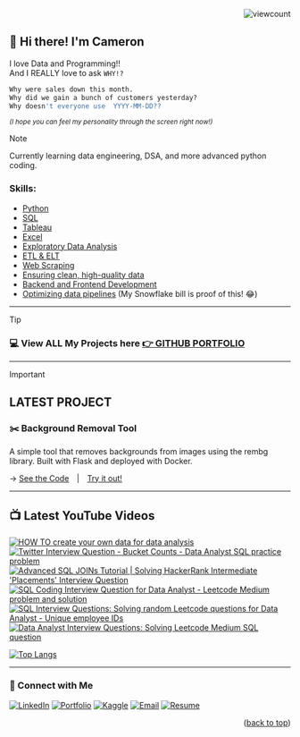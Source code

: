 <a name="readme-top"></a>
<p align="right">
  <img src="https://komarev.com/ghpvc/?username=CameronCSS&style=flat" alt="viewcount">
</p>


## 👋 Hi there! I'm Cameron

I love Data and Programming!! <br>
And I REALLY love to ask ```WHY!?``` 

```python 
Why were sales down this month. 
Why did we gain a bunch of customers yesterday?
Why doesn't everyone use  YYYY-MM-DD??
```
<sup>*(I hope you can feel my personality through the screen right now!)*</sup>

> [!NOTE] 
> Currently learning data engineering, DSA, and more advanced python coding. 

### Skills:
- [Python](https://cameroncss.github.io/PersonalProjects/#Python)
- [SQL](https://www.youtube.com/@CamDoesData)
- [Tableau](https://public.tableau.com/views/RWFDEmployeeDemographics/DemographicsDashboard?:language=en-US&:display_count=n&:origin=viz_share_link)
- [Excel](https://cameroncss.github.io/PersonalProjects/#Excel)
- [Exploratory Data Analysis](https://github.com/CameronCSS/Data-Analysis/tree/main/Exploratory%20data%20analysis/README.md)
- [ETL & ELT](https://github.com/CameronCSS/Azure_Map_API/blob/master/README.md)
- [Web Scraping](https://github.com/CameronCSS/Programming-Languages/blob/main/Data%20Notebooks/Python%20Job%20scraping.ipynb)
- [Ensuring clean, high-quality data](https://github.com/CameronCSS/Survey_Monkey_Data)
- [Backend and Frontend Development](https://github.com/CameronCSS/test-projects)
- [Optimizing data pipelines](https://github.com/CameronCSS/Programming-Languages/blob/main/Data%20Notebooks/Price%20Comparison.ipynb) (My Snowflake bill is proof of this! 😂)


<hr>

> [!TIP]
> ### :computer: View ALL My Projects here [👉 GITHUB PORTFOLIO](https://cameroncss.github.io/PersonalProjects/)

----

> [!IMPORTANT]
> ## **LATEST PROJECT**
> ### ✂️ Background Removal Tool
> A simple tool that removes backgrounds from images using the rembg library. Built with Flask and deployed with Docker.
> 
> -> <span>
      <a href="https://github.com/CameronCSS/background-removal-tool" target="_blank">See the Code</a>
      <span style="margin: 0 10px;">|</span>
      <a href="https://bg.camdoesdata.com/" target="_blank">Try it out!</a>
    </span>


<hr>


## 📺 **Latest YouTube Videos**

<!-- BEGIN YOUTUBE-CARDS -->
[![HOW TO create your own data for data analysis](https://ytcards.demolab.com/?id=kjffmtKYxwY&title=HOW+TO+create+your+own+data+for+data+analysis&lang=en&timestamp=1732170948&background_color=%230d1117&title_color=%23ffffff&stats_color=%23dedede&max_title_lines=1&width=250&border_radius=5 "HOW TO create your own data for data analysis")](https://www.youtube.com/watch?v=kjffmtKYxwY)
[![Twitter Interview Question - Bucket Counts - Data Analyst SQL practice problem](https://ytcards.demolab.com/?id=-FmTwp4zRqg&title=Twitter+Interview+Question+-+Bucket+Counts+-+Data+Analyst+SQL+practice+problem&lang=en&timestamp=1730473200&background_color=%230d1117&title_color=%23ffffff&stats_color=%23dedede&max_title_lines=1&width=250&border_radius=5 "Twitter Interview Question - Bucket Counts - Data Analyst SQL practice problem")](https://www.youtube.com/watch?v=-FmTwp4zRqg)
[![Advanced SQL JOINs Tutorial | Solving HackerRank Intermediate 'Placements' Interview Question](https://ytcards.demolab.com/?id=Ip1t1zmaAMg&title=Advanced+SQL+JOINs+Tutorial+%7C+Solving+HackerRank+Intermediate+%27Placements%27+Interview+Question&lang=en&timestamp=1729864311&background_color=%230d1117&title_color=%23ffffff&stats_color=%23dedede&max_title_lines=1&width=250&border_radius=5 "Advanced SQL JOINs Tutorial | Solving HackerRank Intermediate 'Placements' Interview Question")](https://www.youtube.com/watch?v=Ip1t1zmaAMg)
[![SQL Coding Interview Question for Data Analyst - Leetcode Medium problem and solution](https://ytcards.demolab.com/?id=59_9zmu0FKk&title=SQL+Coding+Interview+Question+for+Data+Analyst+-+Leetcode+Medium+problem+and+solution&lang=en&timestamp=1729692004&background_color=%230d1117&title_color=%23ffffff&stats_color=%23dedede&max_title_lines=1&width=250&border_radius=5 "SQL Coding Interview Question for Data Analyst - Leetcode Medium problem and solution")](https://www.youtube.com/watch?v=59_9zmu0FKk)
[![SQL Interview Questions: Solving random Leetcode questions for Data Analyst - Unique employee IDs](https://ytcards.demolab.com/?id=6uKAfCImzSw&title=SQL+Interview+Questions%3A+Solving+random+Leetcode+questions+for+Data+Analyst+-+Unique+employee+IDs&lang=en&timestamp=1729231933&background_color=%230d1117&title_color=%23ffffff&stats_color=%23dedede&max_title_lines=1&width=250&border_radius=5 "SQL Interview Questions: Solving random Leetcode questions for Data Analyst - Unique employee IDs")](https://www.youtube.com/watch?v=6uKAfCImzSw)
[![Data Analyst Interview Questions: Solving Leetcode Medium SQL question](https://ytcards.demolab.com/?id=sdvfbAO5kQ4&title=Data+Analyst+Interview+Questions%3A+Solving+Leetcode+Medium+SQL+question&lang=en&timestamp=1729140257&background_color=%230d1117&title_color=%23ffffff&stats_color=%23dedede&max_title_lines=1&width=250&border_radius=5 "Data Analyst Interview Questions: Solving Leetcode Medium SQL question")](https://www.youtube.com/watch?v=sdvfbAO5kQ4)
<!-- END YOUTUBE-CARDS -->



[![Top Langs](https://github-readme-stats.vercel.app/api/top-langs/?username=CameronCSS&layout=compact&hide=css,c,html,powershell&hide_progress=true&theme=dark)](https://github.com/anuraghazra/github-readme-stats)


----

### 💬 Connect with Me

<span>[![LinkedIn](https://github.com/user-attachments/assets/d1d2f882-0bda-46cb-9b7c-9f01eff81da9)](https://www.linkedin.com/in/cameron-css/) [![Portfolio](https://github.com/user-attachments/assets/eb2e9672-e765-442f-89d7-149c7e7db0a8)](https://CamDoesData.com) [![Kaggle](https://github.com/user-attachments/assets/ef5fbcf3-067a-4bb1-b5cd-fd4e369df980)](https://www.kaggle.com/cameronseamons) [![Email](https://github.com/user-attachments/assets/12af3cba-137e-498f-abe1-c66108e5e57a)](mailto:CameronSeamons@gmail.com)  [![Resume](https://github.com/user-attachments/assets/1ee4d4d1-22cd-42ff-b2e4-be7185269306)](https://drive.google.com/file/d/1YaM4hDtt2-79ShBVTN06Y3BU79LvFw6J/view?usp=sharing)</span>

<p align="right">(<a href="#readme-top">back to top</a>)</p>
